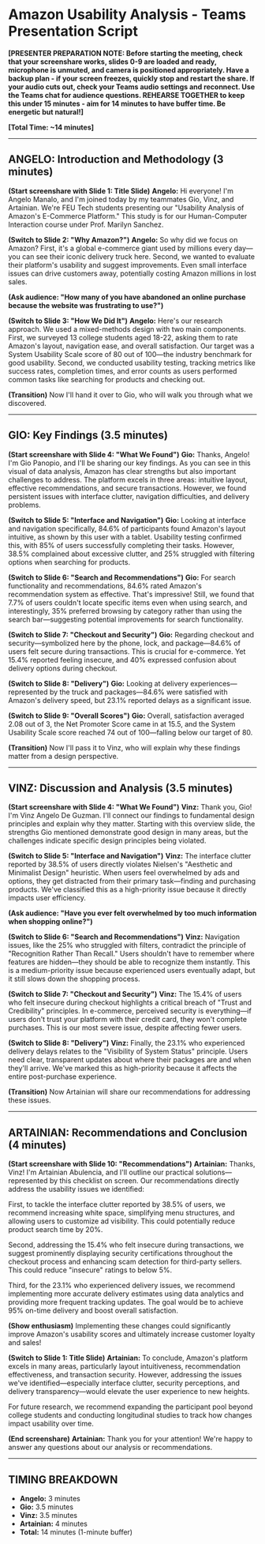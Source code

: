 # Amazon Usability Analysis - Teams Presentation Script

**[PRESENTER PREPARATION NOTE: Before starting the meeting, check that your screenshare works, slides 0-9 are loaded and ready, microphone is unmuted, and camera is positioned appropriately. Have a backup plan - if your screen freezes, quickly stop and restart the share. If your audio cuts out, check your Teams audio settings and reconnect. Use the Teams chat for audience questions. REHEARSE TOGETHER to keep this under 15 minutes - aim for 14 minutes to have buffer time. Be energetic but natural!]**

**[Total Time: ~14 minutes]**

---

## ANGELO: Introduction and Methodology (3 minutes)

**(Start screenshare with Slide 1: Title Slide)** **Angelo:** Hi everyone! I'm Angelo Manalo, and I'm joined today by my teammates Gio, Vinz, and Artainian. We're FEU Tech students presenting our "Usability Analysis of Amazon's E-Commerce Platform." This study is for our Human-Computer Interaction course under Prof. Marilyn Sanchez.

**(Switch to Slide 2: "Why Amazon?")** **Angelo:** So why did we focus on Amazon? First, it's a global e-commerce giant used by millions every day—you can see their iconic delivery truck here. Second, we wanted to evaluate their platform's usability and suggest improvements. Even small interface issues can drive customers away, potentially costing Amazon millions in lost sales.

**(Ask audience: "How many of you have abandoned an online purchase because the website was frustrating to use?")**

**(Switch to Slide 3: "How We Did It")** **Angelo:** Here's our research approach. We used a mixed-methods design with two main components. First, we surveyed 13 college students aged 18-22, asking them to rate Amazon's layout, navigation ease, and overall satisfaction. Our target was a System Usability Scale score of 80 out of 100—the industry benchmark for good usability. Second, we conducted usability testing, tracking metrics like success rates, completion times, and error counts as users performed common tasks like searching for products and checking out.

**(Transition)** Now I'll hand it over to Gio, who will walk you through what we discovered.

---

## GIO: Key Findings (3.5 minutes)

**(Start screenshare with Slide 4: "What We Found")** **Gio:** Thanks, Angelo! I'm Gio Panopio, and I'll be sharing our key findings. As you can see in this visual of data analysis, Amazon has clear strengths but also important challenges to address. The platform excels in three areas: intuitive layout, effective recommendations, and secure transactions. However, we found persistent issues with interface clutter, navigation difficulties, and delivery problems.

**(Switch to Slide 5: "Interface and Navigation")** **Gio:** Looking at interface and navigation specifically, 84.6% of participants found Amazon's layout intuitive, as shown by this user with a tablet. Usability testing confirmed this, with 85% of users successfully completing their tasks. However, 38.5% complained about excessive clutter, and 25% struggled with filtering options when searching for products.

**(Switch to Slide 6: "Search and Recommendations")** **Gio:** For search functionality and recommendations, 84.6% rated Amazon's recommendation system as effective. That's impressive! Still, we found that 7.7% of users couldn't locate specific items even when using search, and interestingly, 35% preferred browsing by category rather than using the search bar—suggesting potential improvements for search functionality.

**(Switch to Slide 7: "Checkout and Security")** **Gio:** Regarding checkout and security—symbolized here by the phone, lock, and package—84.6% of users felt secure during transactions. This is crucial for e-commerce. Yet 15.4% reported feeling insecure, and 40% expressed confusion about delivery options during checkout.

**(Switch to Slide 8: "Delivery")** **Gio:** Looking at delivery experiences—represented by the truck and packages—84.6% were satisfied with Amazon's delivery speed, but 23.1% reported delays as a significant issue.

**(Switch to Slide 9: "Overall Scores")** **Gio:** Overall, satisfaction averaged 2.08 out of 3, the Net Promoter Score came in at 15.5, and the System Usability Scale score reached 74 out of 100—falling below our target of 80.

**(Transition)** Now I'll pass it to Vinz, who will explain why these findings matter from a design perspective.

---

## VINZ: Discussion and Analysis (3.5 minutes)

**(Start screenshare with Slide 4: "What We Found")** **Vinz:** Thank you, Gio! I'm Vinz Angelo De Guzman. I'll connect our findings to fundamental design principles and explain why they matter. Starting with this overview slide, the strengths Gio mentioned demonstrate good design in many areas, but the challenges indicate specific design principles being violated.

**(Switch to Slide 5: "Interface and Navigation")** **Vinz:** The interface clutter reported by 38.5% of users directly violates Nielsen's "Aesthetic and Minimalist Design" heuristic. When users feel overwhelmed by ads and options, they get distracted from their primary task—finding and purchasing products. We've classified this as a high-priority issue because it directly impacts user efficiency.

**(Ask audience: "Have you ever felt overwhelmed by too much information when shopping online?")**

**(Switch to Slide 6: "Search and Recommendations")** **Vinz:** Navigation issues, like the 25% who struggled with filters, contradict the principle of "Recognition Rather Than Recall." Users shouldn't have to remember where features are hidden—they should be able to recognize them instantly. This is a medium-priority issue because experienced users eventually adapt, but it still slows down the shopping process.

**(Switch to Slide 7: "Checkout and Security")** **Vinz:** The 15.4% of users who felt insecure during checkout highlights a critical breach of "Trust and Credibility" principles. In e-commerce, perceived security is everything—if users don't trust your platform with their credit card, they won't complete purchases. This is our most severe issue, despite affecting fewer users.

**(Switch to Slide 8: "Delivery")** **Vinz:** Finally, the 23.1% who experienced delivery delays relates to the "Visibility of System Status" principle. Users need clear, transparent updates about where their packages are and when they'll arrive. We've marked this as high-priority because it affects the entire post-purchase experience.

**(Transition)** Now Artainian will share our recommendations for addressing these issues.

---

## ARTAINIAN: Recommendations and Conclusion (4 minutes)

**(Start screenshare with Slide 10: "Recommendations")** **Artainian:** Thanks, Vinz! I'm Artainian Abulencia, and I'll outline our practical solutions—represented by this checklist on screen. Our recommendations directly address the usability issues we identified:

First, to tackle the interface clutter reported by 38.5% of users, we recommend increasing white space, simplifying menu structures, and allowing users to customize ad visibility. This could potentially reduce product search time by 20%.

Second, addressing the 15.4% who felt insecure during transactions, we suggest prominently displaying security certifications throughout the checkout process and enhancing scam detection for third-party sellers. This could reduce "insecure" ratings to below 5%.

Third, for the 23.1% who experienced delivery issues, we recommend implementing more accurate delivery estimates using data analytics and providing more frequent tracking updates. The goal would be to achieve 95% on-time delivery and boost overall satisfaction.

**(Show enthusiasm)** Implementing these changes could significantly improve Amazon's usability scores and ultimately increase customer loyalty and sales!

**(Switch to Slide 1: Title Slide)** **Artainian:** To conclude, Amazon's platform excels in many areas, particularly layout intuitiveness, recommendation effectiveness, and transaction security. However, addressing the issues we've identified—especially interface clutter, security perceptions, and delivery transparency—would elevate the user experience to new heights.

For future research, we recommend expanding the participant pool beyond college students and conducting longitudinal studies to track how changes impact usability over time.

**(End screenshare)** **Artainian:** Thank you for your attention! We're happy to answer any questions about our analysis or recommendations.

---

## TIMING BREAKDOWN

- **Angelo:** 3 minutes
- **Gio:** 3.5 minutes
- **Vinz:** 3.5 minutes
- **Artainian:** 4 minutes
- **Total:** 14 minutes (1-minute buffer)
